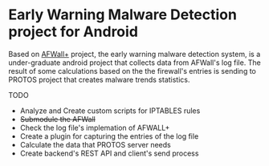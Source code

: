 Early Warning Malware Detection project for Android 
=========

Based on [AFWall+] project, the early warning malware detection system, is a under-graduate android project that collects data from AFWall's log file. The result of some calculations based on the the firewall's entries is sending to PROTOS project that creates malware trends statistics. 

TODO 

* Analyze and Create custom scripts for IPTABLES rules
* ~~Submodule the AFWall~~
* Check the log file's implemation of AFWALL+ 
* Create a plugin for capturing the entries of the log file
* Calculate the data that PROTOS server needs
* Create backend's REST API and client's send process


[AFWall+]:https://github.com/ukanth/afwall
